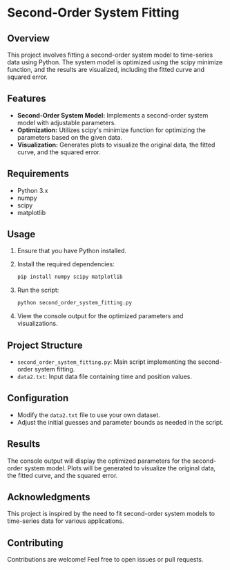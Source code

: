 # Second-Order System Fitting

## Overview

This project involves fitting a second-order system model to time-series data using Python. The system model is optimized using the scipy minimize function, and the results are visualized, including the fitted curve and squared error.

## Features

- **Second-Order System Model:** Implements a second-order system model with adjustable parameters.
- **Optimization:** Utilizes scipy's minimize function for optimizing the parameters based on the given data.
- **Visualization:** Generates plots to visualize the original data, the fitted curve, and the squared error.

## Requirements

- Python 3.x
- numpy
- scipy
- matplotlib

## Usage

1. Ensure that you have Python installed.

2. Install the required dependencies:

   ```bash
   pip install numpy scipy matplotlib
   ```

3. Run the script:

   ```bash
   python second_order_system_fitting.py
   ```

4. View the console output for the optimized parameters and visualizations.

## Project Structure

- `second_order_system_fitting.py`: Main script implementing the second-order system fitting.
- `data2.txt`: Input data file containing time and position values.

## Configuration

- Modify the `data2.txt` file to use your own dataset.
- Adjust the initial guesses and parameter bounds as needed in the script.

## Results

The console output will display the optimized parameters for the second-order system model. Plots will be generated to visualize the original data, the fitted curve, and the squared error.

## Acknowledgments

This project is inspired by the need to fit second-order system models to time-series data for various applications.

## Contributing

Contributions are welcome! Feel free to open issues or pull requests.
